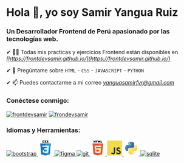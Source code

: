<h1 align="left">Hola 👋, yo soy Samir Yangua Ruiz</h1>
<h3 align="left">Un Desarrollador Frontend de Perú apasionado por las tecnologías web.</h3>

✔ 👨‍💻 Todas mis practicas y ejercicios Frontend están disponibles en *[https://frontdevsamir.github.io/](https://frontdevsamir.github.io/)*

✔ 💬 Pregúntame sobre ``HTML`` -  ``CSS`` - ``JAVASCRIPT`` - ``PYTHON``

✔ 📫 Puedes contactarme a mi correo *yanguasamirfvr@gmail.com*

<h3 align="left">Conéctese conmigo:</h3>
<p align="left">
<a href="https://codepen.io/frontdevsamir" target="_blank "><img align="center" src="https://raw.githubusercontent.com/rahuldkjain/github-profile-readme-generator/master/src/images/icons/Social/codepen.svg" alt="frontdevsamir" height="30" width="40" /></a>
<a href="https://www.linkedin.com/in/frontdevsamir/" target="_blank"><img align="center" src="https://raw.githubusercontent.com/rahuldkjain/github-profile-readme-generator/master/src/images/icons/Social/linked-in-alt.svg" alt="frondevsamir" height="30" width="40" /></a>
</p>

<h3 align="left">Idiomas y Herramientas:</h3>
<p align="left"> <a href="https://getbootstrap.com" target="_blank" rel="noreferrer"> <img src="https://raw.githubusercontent.com/devicons/devicon /master/icons/bootstrap/bootstrap-plain-wordmark.svg" alt="bootstrap" width="40" height="40"/> </a> <a href="https://www.w3schools.com/css/" target="_blank" rel="noreferrer"> <img src="https://raw.githubusercontent.com/devicons/devicon/master/icons/css3/css3-original-wordmark.svg" alt= "css3" width="40" height="40"/> </a> <a href="https://www.figma.com/" target="_blank" rel="noreferrer"> <img src="https://www.vectorlogo.zone/logos/figma/figma-icon.svg" alt="figma" width="40" height="40"/> </a> <a href=" https://git-scm.com/" target="_blank" rel="noreferrer"> <img src="https://www.vectorlogo.zone/logos/git-scm/git-scm-icon.svg" alt="git" width="40" height="40"/> </a> <a href="https://www.w3.org/html/" target="_blank" rel="noreferrer" > <img src="https://raw.githubusercontent.com/devicons/devicon/master/icons/html5/html5-original-wordmark.svg" alt="html5" width="40" height="40"/ > </a> <a href="https://desarrollador.mozilla.org/en-US/docs/Web/JavaScript" target="_blank" rel="noreferrer"> <img src="https://raw.githubusercontent.com/devicons/devicon/master/icons/javascript/javascript-original.svg" alt="javascript" width="40" height="40"/> </a> <a href="https://www.python.org" target="_blank" rel=" noreferrer"> <img src="https://raw.githubusercontent.com/devicons/devicon/master/icons/python/python-original.svg" alt="python" width="40" height="40"/ > </a> <a href="https://www.sqlite.org/" target="_blank" rel="noreferrer"> <img src="https://www.vectorlogo.zone/logos/sqlite/sqlite-icon.svg" alt="sqlite" width="40" height="40"/> </a> </p>


